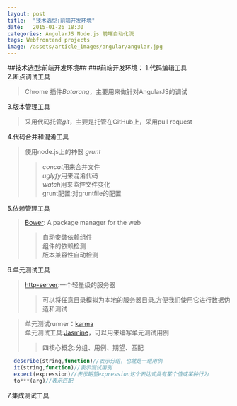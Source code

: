 ```yaml
---
layout: post
title:  "技术选型:前端开发环境"
date:   2015-01-26 18:30
categories: AngularJS Node.js 前端自动化流 
tags: Webfrontend projects
image: /assets/article_images/angular/angular.jpg
---
```

##技术选型:前端开发环境##
###前端开发环境：
1.代码编辑工具<br>
2.断点调试工具<br>
> Chrome 插件*Batarang*，主要用来做针对AngularJS的调试

3.版本管理工具<br>
> 采用代码托管*git*，主要是托管在GitHub上，采用pull request

4.代码合并和混淆工具<br>
> 使用node.js上的神器 *grunt*
>>   *concat*用来合并文件<br>
>>   *uglyfy*用来混淆代码<br>
>>   *watch*用来监控文件变化<br>
> grunt配置:对gruntfile的配置

5.依赖管理工具<br>
> [Bower](http://bower.io): A package manager for the web
>>  自动安装依赖组件<br>
>>  组件的依赖检测<br>
>>  版本兼容性自动检测<br>

6.单元测试工具<br>
> [http-server](https://github.com/nodeapps/http-server):一个轻量级的服务器
>>可以将任意目录模拟为本地的服务器目录,方便我们使用它进行数据伪造和测试

> 单元测试runner：[karma](http://karma-runner.github.io/)<br>
> 单元测试工具:[Jasmine](http://jasmine.github.io/)，可以用来编写单元测试用例<br>
>> 四核心概念:分组、用例、期望、匹配

```Javascript
  describe(string,function)//表示分组，也就是一组用例
  it(string,function)//表示测试用例
  expect(expression)//表示期望expression这个表达式具有某个值或某种行为
  to***(arg)//表示匹配
```



7.集成测试工具<br>
